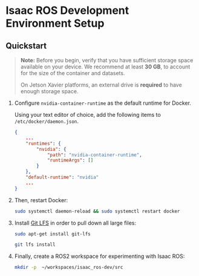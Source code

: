 # Isaac ROS Development Environment Setup

## Quickstart

> **Note:** Before you begin, verify that you have sufficient storage space available on your device. We recommend at least **30 GB**, to account for the size of the container and datasets.
>
> On Jetson Xavier platforms, an external drive is **required** to have enough storage space.

1. Configure `nvidia-container-runtime` as the default runtime for Docker.

   Using your text editor of choice, add the following items to `/etc/docker/daemon.json`.

    ```json
    {
        ...
        "runtimes": {
            "nvidia": {
                "path": "nvidia-container-runtime",
                "runtimeArgs": []
            }
        },
        "default-runtime": "nvidia"
        ...
    }
    ```

2. Then, restart Docker:

   ```bash
   sudo systemctl daemon-reload && sudo systemctl restart docker
   ```

3. Install [Git LFS](https://git-lfs.github.com/) in order to pull down all large files:  

    ```bash
    sudo apt-get install git-lfs
    ```  

    ```bash
    git lfs install
    ```

4. Finally, create a ROS2 workspace for experimenting with Isaac ROS:  

    ```bash
    mkdir -p  ~/workspaces/isaac_ros-dev/src
    ```
